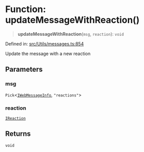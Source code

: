 # Function: updateMessageWithReaction()

> **updateMessageWithReaction**(`msg`, `reaction`): `void`

Defined in: [src/Utils/messages.ts:854](https://github.com/Fokusdotid/Baileys/blob/3623833a320f5e60f370ef835f3de341453290f5/src/Utils/messages.ts#L854)

Update the message with a new reaction

## Parameters

### msg

`Pick`\<[`IWebMessageInfo`](../namespaces/proto/interfaces/IWebMessageInfo.md), `"reactions"`\>

### reaction

[`IReaction`](../namespaces/proto/interfaces/IReaction.md)

## Returns

`void`
